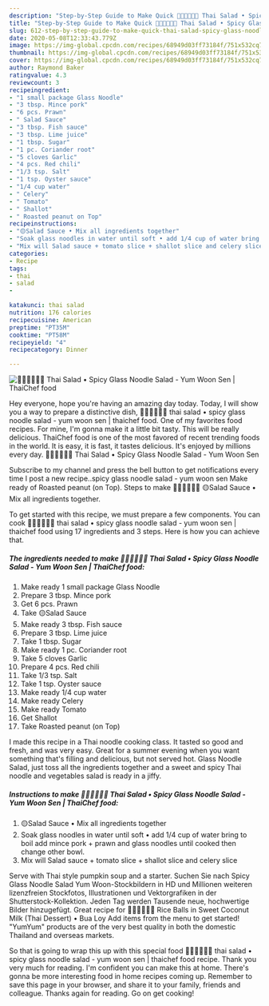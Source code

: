 ```yaml
---
description: "Step-by-Step Guide to Make Quick 🧑🏽‍🍳🧑🏼‍🍳 Thai Salad • Spicy Glass Noodle Salad - Yum Woon Sen | ThaiChef food"
title: "Step-by-Step Guide to Make Quick 🧑🏽‍🍳🧑🏼‍🍳 Thai Salad • Spicy Glass Noodle Salad - Yum Woon Sen | ThaiChef food"
slug: 612-step-by-step-guide-to-make-quick-thai-salad-spicy-glass-noodle-salad-yum-woon-sen-thaichef-food
date: 2020-05-08T12:33:43.779Z
image: https://img-global.cpcdn.com/recipes/68949d03ff73184f/751x532cq70/🧑🏽🍳🧑🏼🍳-thai-salad-•-spicy-glass-noodle-salad-yum-woon-sen-thaichef-food-recipe-main-photo.jpg
thumbnail: https://img-global.cpcdn.com/recipes/68949d03ff73184f/751x532cq70/🧑🏽🍳🧑🏼🍳-thai-salad-•-spicy-glass-noodle-salad-yum-woon-sen-thaichef-food-recipe-main-photo.jpg
cover: https://img-global.cpcdn.com/recipes/68949d03ff73184f/751x532cq70/🧑🏽🍳🧑🏼🍳-thai-salad-•-spicy-glass-noodle-salad-yum-woon-sen-thaichef-food-recipe-main-photo.jpg
author: Raymond Baker
ratingvalue: 4.3
reviewcount: 3
recipeingredient:
- "1 small package Glass Noodle"
- "3 tbsp. Mince pork"
- "6 pcs. Prawn"
- " Salad Sauce"
- "3 tbsp. Fish sauce"
- "3 tbsp. Lime juice"
- "1 tbsp. Sugar"
- "1 pc. Coriander root"
- "5 cloves Garlic"
- "4 pcs. Red chili"
- "1/3 tsp. Salt"
- "1 tsp. Oyster sauce"
- "1/4 cup water"
- " Celery"
- " Tomato"
- " Shallot"
- " Roasted peanut on Top"
recipeinstructions:
- "🟡Salad Sauce • Mix all ingredients together"
- "Soak glass noodles in water until soft • add 1/4 cup of water bring to boil add mince pork + prawn and glass noodles until cooked then change other bowl."
- "Mix will Salad sauce + tomato slice + shallot slice and celery slice"
categories:
- Recipe
tags:
- thai
- salad
- 

katakunci: thai salad  
nutrition: 176 calories
recipecuisine: American
preptime: "PT35M"
cooktime: "PT58M"
recipeyield: "4"
recipecategory: Dinner

---
```



![🧑🏽‍🍳🧑🏼‍🍳 Thai Salad • Spicy Glass Noodle Salad - Yum Woon Sen | ThaiChef food](https://img-global.cpcdn.com/recipes/68949d03ff73184f/751x532cq70/🧑🏽🍳🧑🏼🍳-thai-salad-•-spicy-glass-noodle-salad-yum-woon-sen-thaichef-food-recipe-main-photo.jpg)

Hey everyone, hope you're having an amazing day today. Today, I will show you a way to prepare a distinctive dish, 🧑🏽‍🍳🧑🏼‍🍳 thai salad • spicy glass noodle salad - yum woon sen | thaichef food. One of my favorites food recipes. For mine, I'm gonna make it a little bit tasty. This will be really delicious.
 ThaiChef food is one of the most favored of recent trending foods in the world. It is easy, it is fast, it tastes delicious. It's enjoyed by millions every day. 🧑🏽‍🍳🧑🏼‍🍳 Thai Salad • Spicy Glass Noodle Salad - Yum Woon Sen 

Subscribe to my channel and press the bell button to get notifications every time I post a new recipe..spicy glass noodle salad - yum woon sen Make ready of Roasted peanut (on Top). Steps to make 🧑🏽‍🍳🧑🏼‍🍳 🟡Salad Sauce • Mix all ingredients together.


To get started with this recipe, we must prepare a few components. You can cook 🧑🏽‍🍳🧑🏼‍🍳 thai salad • spicy glass noodle salad - yum woon sen | thaichef food using 17 ingredients and 3 steps. Here is how you can achieve that.

<!--inarticleads1-->

##### The ingredients needed to make 🧑🏽‍🍳🧑🏼‍🍳 Thai Salad • Spicy Glass Noodle Salad - Yum Woon Sen | ThaiChef food:

1. Make ready 1 small package Glass Noodle
1. Prepare 3 tbsp. Mince pork
1. Get 6 pcs. Prawn
1. Take  🟡Salad Sauce
1. Make ready 3 tbsp. Fish sauce
1. Prepare 3 tbsp. Lime juice
1. Take 1 tbsp. Sugar
1. Make ready 1 pc. Coriander root
1. Take 5 cloves Garlic
1. Prepare 4 pcs. Red chili
1. Take 1/3 tsp. Salt
1. Take 1 tsp. Oyster sauce
1. Make ready 1/4 cup water
1. Make ready  Celery
1. Make ready  Tomato
1. Get  Shallot
1. Take  Roasted peanut (on Top)


I made this recipe in a Thai noodle cooking class. It tasted so good and fresh, and was very easy. Great for a summer evening when you want something that&#39;s filling and delicious, but not served hot. Glass Noodle Salad, just toss all the ingredients together and a sweet and spicy Thai noodle and vegetables salad is ready in a jiffy. 

<!--inarticleads2-->

##### Instructions to make 🧑🏽‍🍳🧑🏼‍🍳 Thai Salad • Spicy Glass Noodle Salad - Yum Woon Sen | ThaiChef food:

1. 🟡Salad Sauce • Mix all ingredients together
1. Soak glass noodles in water until soft • add 1/4 cup of water bring to boil add mince pork + prawn and glass noodles until cooked then change other bowl.
1. Mix will Salad sauce + tomato slice + shallot slice and celery slice


Serve with Thai style pumpkin soup and a starter. Suchen Sie nach Spicy Glass Noodle Salad Yum Woon-Stockbildern in HD und Millionen weiteren lizenzfreien Stockfotos, Illustrationen und Vektorgrafiken in der Shutterstock-Kollektion. Jeden Tag werden Tausende neue, hochwertige Bilder hinzugefügt. Great recipe for 🧑🏽‍🍳🧑🏼‍🍳 Rice Balls in Sweet Coconut Milk (Thai Dessert) • Bua Loy Add items from the menu to get started! &#34;YumYum&#34; products are of the very best quality in both the domestic Thailand and overseas markets. 

So that is going to wrap this up with this special food 🧑🏽‍🍳🧑🏼‍🍳 thai salad • spicy glass noodle salad - yum woon sen | thaichef food recipe. Thank you very much for reading. I'm confident you can make this at home. There's gonna be more interesting food in home recipes coming up. Remember to save this page in your browser, and share it to your family, friends and colleague. Thanks again for reading. Go on get cooking!
